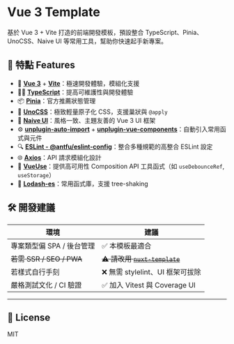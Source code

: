 # Vue 3 Template

基於 Vue 3 + Vite 打造的前端開發模板，預設整合 TypeScript、Pinia、UnoCSS、Naive UI 等常用工具，幫助你快速起手新專案。

## 🚀 特點 Features

- 🧱 **[Vue 3](https://vuejs.org/)** + **[Vite](https://vitejs.dev/)**：極速開發體驗，模組化支援
- 🧑‍💻 **[TypeScript](https://www.typescriptlang.org/)**：提高可維護性與開發體驗
- 📦 **[Pinia](https://pinia.vuejs.org/)**：官方推薦狀態管理
- 🧩 **[UnoCSS](https://github.com/unocss/unocss)**：極致輕量原子化 CSS，支援巢狀與 `@apply`
- 🎨 **[Naive UI](https://www.naiveui.com/)**：風格一致、主題友善的 Vue 3 UI 框架
- ⚙️ **[unplugin-auto-import](https://github.com/antfu/unplugin-auto-import)** + **[unplugin-vue-components](https://github.com/antfu/unplugin-vue-components)**：自動引入常用函式與元件
- 🔍 **[ESLint - @antfu/eslint-config](https://github.com/antfu/eslint-config)**：整合多種規範的高整合 ESLint 設定
- 🌐 **[Axios](https://axios-http.com/)**：API 請求模組化設計
- 🧠 **[VueUse](https://vueuse.org/)**：提供高可用性 Composition API 工具函式（如 `useDebounceRef`, `useStorage`）
- 🧰 **[Lodash-es](https://github.com/lodash/lodash)**：常用函式庫，支援 tree-shaking

## 🛠️ 開發建議

| 環境 | 建議 |
|------|------|
| 專案類型偏 SPA / 後台管理 | ✅ 本模板最適合 |
| ~~若需 SSR / SEO / PWA~~ | ~~⚠️ 請改用 [`nuxt-template`](https://github.com/kitsun-ho/nuxt-template)~~ |
| 若樣式自行手刻 | ❌ 無需 stylelint、UI 框架可拔除 |
| 嚴格測試文化 / CI 驗證 | ✅ 加入 Vitest 與 Coverage UI |

---

## 📜 License

MIT
